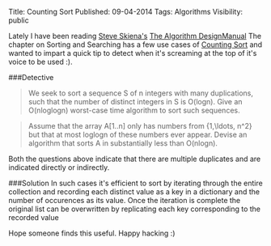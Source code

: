 Title: Counting Sort
Published: 09-04-2014
Tags: Algorithms
Visibility: public

Lately I have been reading [Steve Skiena's](http://en.wikipedia.org/wiki/Steven_Skiena) 
[The Algorithm DesignManual](http://www.amazon.com/Algorithm-Design-Manual-Steven-Skiena/dp/1848000693)
The chapter on Sorting and Searching has a few use cases of [Counting Sort](http://en.wikipedia.org/wiki/Counting_sort) and wanted to impart a quick tip to detect when it's screaming at the top of it's voice to be used :).

###Detective

> We seek to sort a sequence S of n integers with many duplications, such that the number of distinct integers in S is O(logn). Give an O(nloglogn) worst-case time algorithm to sort such sequences.

> Assume that the array A[1..n] only has numbers from \{1,\ldots, n^2\} but that at most loglogn of these numbers ever appear. Devise an algorithm that sorts A in substantially less than O(nlogn).

Both the questions above indicate that there are multiple duplicates and are indicated directly or indirectly.

###Solution
In such cases it's efficient to sort by iterating through the entire collection and recording each distinct value as a key in a dictionary and the number of occurences as its value. Once the iteration is complete the original list can be
overwritten by replicating each key corresponding to the recorded value

Hope someone finds this useful. Happy hacking :)
